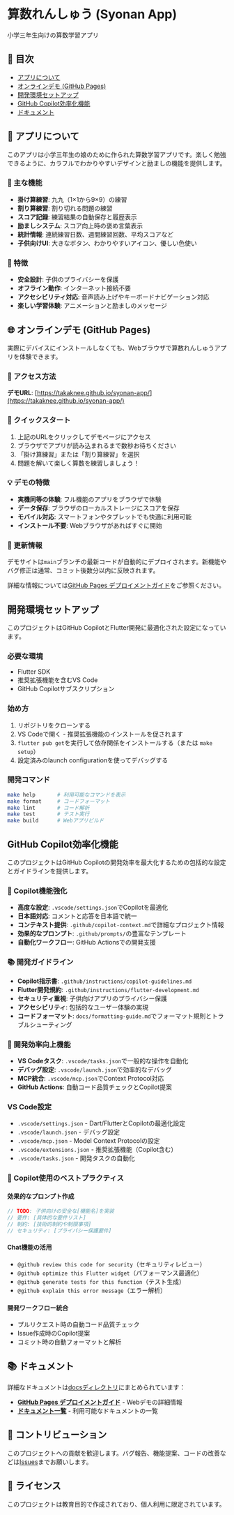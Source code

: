 # 算数れんしゅう (Syonan App)
小学三年生向けの算数学習アプリ

## 📑 目次
- [アプリについて](#-アプリについて)
- [オンラインデモ (GitHub Pages)](#-オンラインデモ-github-pages)
- [開発環境セットアップ](#開発環境セットアップ)
- [GitHub Copilot効率化機能](#github-copilot効率化機能)
- [ドキュメント](#-ドキュメント)

## 📱 アプリについて

このアプリは小学三年生の娘のために作られた算数学習アプリです。楽しく勉強できるように、カラフルでわかりやすいデザインと励ましの機能を提供します。

### 🎯 主な機能

- **掛け算練習**: 九九（1×1から9×9）の練習
- **割り算練習**: 割り切れる問題の練習
- **スコア記録**: 練習結果の自動保存と履歴表示
- **励ましシステム**: スコア向上時の褒め言葉表示
- **統計情報**: 連続練習日数、週間練習回数、平均スコアなど
- **子供向けUI**: 大きなボタン、わかりやすいアイコン、優しい色使い

### 🌟 特徴

- **安全設計**: 子供のプライバシーを保護
- **オフライン動作**: インターネット接続不要
- **アクセシビリティ対応**: 音声読み上げやキーボードナビゲーション対応
- **楽しい学習体験**: アニメーションと励ましのメッセージ

## 🌐 オンラインデモ (GitHub Pages)

実際にデバイスにインストールしなくても、Webブラウザで算数れんしゅうアプリを体験できます。

### 📍 アクセス方法

**デモURL**: [https://takaknee.github.io/syonan-app/](https://takaknee.github.io/syonan-app/)

### 🚀 クイックスタート

1. 上記のURLをクリックしてデモページにアクセス
2. ブラウザでアプリが読み込まれるまで数秒お待ちください
3. 「掛け算練習」または「割り算練習」を選択
4. 問題を解いて楽しく算数を練習しましょう！

### 💡 デモの特徴

- **実機同等の体験**: フル機能のアプリをブラウザで体験
- **データ保存**: ブラウザのローカルストレージにスコアを保存
- **モバイル対応**: スマートフォンやタブレットでも快適に利用可能
- **インストール不要**: Webブラウザがあればすぐに開始

### 🔄 更新情報

デモサイトは`main`ブランチの最新コードが自動的にデプロイされます。新機能やバグ修正は通常、コミット後数分以内に反映されます。

詳細な情報については[GitHub Pages デプロイメントガイド](docs/github-pages.md)をご参照ください。

## 開発環境セットアップ

このプロジェクトはGitHub CopilotとFlutter開発に最適化された設定になっています。

### 必要な環境
- Flutter SDK
- 推奨拡張機能を含むVS Code
- GitHub Copilotサブスクリプション

### 始め方
1. リポジトリをクローンする
2. VS Codeで開く - 推奨拡張機能のインストールを促されます
3. `flutter pub get`を実行して依存関係をインストールする（または `make setup`）
4. 設定済みのlaunch configurationを使ってデバッグする

### 開発コマンド
```bash
make help       # 利用可能なコマンドを表示
make format     # コードフォーマット
make lint       # コード解析
make test       # テスト実行
make build      # Webアプリビルド
```

## GitHub Copilot効率化機能

このプロジェクトはGitHub Copilotの開発効率を最大化するための包括的な設定とガイドラインを提供します。

### 🤖 Copilot機能強化
- **高度な設定**: `.vscode/settings.json`でCopilotを最適化
- **日本語対応**: コメントと応答を日本語で統一
- **コンテキスト提供**: `.github/copilot-context.md`で詳細なプロジェクト情報
- **効果的なプロンプト**: `.github/prompts/`の豊富なテンプレート
- **自動化ワークフロー**: GitHub Actionsでの開発支援

### 📚 開発ガイドライン
- **Copilot指示書**: `.github/instructions/copilot-guidelines.md`
- **Flutter開発規約**: `.github/instructions/flutter-development.md`
- **セキュリティ重視**: 子供向けアプリのプライバシー保護
- **アクセシビリティ**: 包括的なユーザー体験の実現
- **コードフォーマット**: `docs/formatting-guide.md`でフォーマット規則とトラブルシューティング

### 🚀 開発効率向上機能
- **VS Codeタスク**: `.vscode/tasks.json`で一般的な操作を自動化
- **デバッグ設定**: `.vscode/launch.json`で効率的なデバッグ
- **MCP統合**: `.vscode/mcp.json`でContext Protocol対応
- **GitHub Actions**: 自動コード品質チェックとCopilot提案

### VS Code設定
- `.vscode/settings.json` - Dart/FlutterとCopilotの最適化設定
- `.vscode/launch.json` - デバッグ設定
- `.vscode/mcp.json` - Model Context Protocolの設定
- `.vscode/extensions.json` - 推奨拡張機能（Copilot含む）
- `.vscode/tasks.json` - 開発タスクの自動化

### 🎯 Copilot使用のベストプラクティス

#### 効果的なプロンプト作成
```dart
// TODO: 子供向けの安全な[機能名]を実装
// 要件: [具体的な要件リスト]
// 制約: [技術的制約や制限事項]
// セキュリティ: [プライバシー保護要件]
```

#### Chat機能の活用
- `@github review this code for security`（セキュリティレビュー）
- `@github optimize this Flutter widget`（パフォーマンス最適化）
- `@github generate tests for this function`（テスト生成）
- `@github explain this error message`（エラー解析）

#### 開発ワークフロー統合
- プルリクエスト時の自動コード品質チェック
- Issue作成時のCopilot提案
- コミット時の自動フォーマットと解析

## 📚 ドキュメント

詳細なドキュメントは[docsディレクトリ](docs/)にまとめられています：

- **[GitHub Pages デプロイメントガイド](docs/github-pages.md)** - Webデモの詳細情報
- **[ドキュメント一覧](docs/README.md)** - 利用可能なドキュメントの一覧

## 🤝 コントリビューション

このプロジェクトへの貢献を歓迎します。バグ報告、機能提案、コードの改善などは[Issues](https://github.com/takaknee/syonan-app/issues)までお願いします。

## 📄 ライセンス

このプロジェクトは教育目的で作成されており、個人利用に限定されています。
